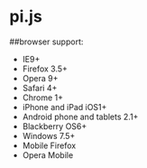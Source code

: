 pi.js
=====

##browser support:
- IE9+
- Firefox 3.5+
- Opera 9+
- Safari 4+
- Chrome 1+
- iPhone and iPad iOS1+
- Android phone and tablets 2.1+
- Blackberry OS6+
- Windows 7.5+
- Mobile Firefox
- Opera Mobile

